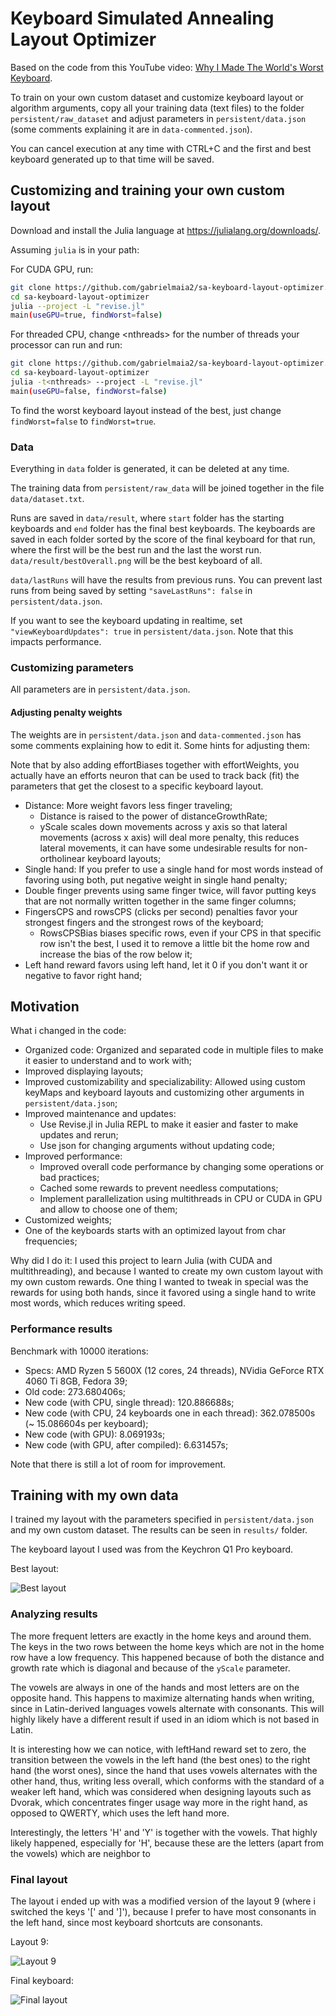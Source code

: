 # Keyboard Simulated Annealing Layout Optimizer

Based on the code from this YouTube video: [Why I Made The World's Worst Keyboard](https://youtu.be/188fipF-i5I).

To train on your own custom dataset and customize keyboard layout or algorithm arguments,
copy all your training data (text files) to the folder `persistent/raw_dataset` and
adjust parameters in `persistent/data.json` (some comments explaining it are in `data-commented.json`).

You can cancel execution at any time with CTRL+C and the first and best keyboard generated up to that time will be saved.

## Customizing and training your own custom layout

Download and install the Julia language at <https://julialang.org/downloads/>.

Assuming `julia` is in your path:

For CUDA GPU, run:

```bash
git clone https://github.com/gabrielmaia2/sa-keyboard-layout-optimizer.git
cd sa-keyboard-layout-optimizer
julia --project -L "revise.jl"
main(useGPU=true, findWorst=false)
```

For threaded CPU, change \<nthreads\> for the number of threads your processor can run and run:

```bash
git clone https://github.com/gabrielmaia2/sa-keyboard-layout-optimizer.git
cd sa-keyboard-layout-optimizer
julia -t<nthreads> --project -L "revise.jl"
main(useGPU=false, findWorst=false)
```

To find the worst keyboard layout instead of the best, just change `findWorst=false` to `findWorst=true`.

### Data

Everything in `data` folder is generated, it can be deleted at any time.

The training data from `persistent/raw_data` will be joined together in the file `data/dataset.txt`.

Runs are saved in `data/result`, where `start` folder has the starting keyboards and `end` folder has the final best keyboards.
The keyboards are saved in each folder sorted by the score of the final keyboard for that run, where the first will be the best run and the last the worst run.
`data/result/bestOverall.png` will be the best keyboard of all.

`data/lastRuns` will have the results from previous runs. You can prevent last runs from being saved by setting `"saveLastRuns": false` in `persistent/data.json`.

If you want to see the keyboard updating in realtime, set `"viewKeyboardUpdates": true` in `persistent/data.json`. Note that this impacts performance.

### Customizing parameters

All parameters are in `persistent/data.json`.

#### Adjusting penalty weights

The weights are in `persistent/data.json` and `data-commented.json` has some comments explaining how to edit it. Some hints for adjusting them:

Note that by also adding effortBiases together with effortWeights, you actually have an efforts neuron that can be used to track back (fit) the parameters that get the closest to a specific keyboard layout.

- Distance: More weight favors less finger traveling;
  - Distance is raised to the power of distanceGrowthRate;
  - yScale scales down movements across y axis so that lateral movements (across x axis) will deal more penalty, this reduces lateral movements, it can have some undesirable results for non-ortholinear keyboard layouts;
- Single hand: If you prefer to use a single hand for most words instead of favoring using both, put negative weight in single hand penalty;
- Double finger prevents using same finger twice, will favor putting keys that are not normally written together in the same finger columns;
- FingersCPS and rowsCPS (clicks per second) penalties favor your strongest fingers and the strongest rows of the keyboard;
  - RowsCPSBias biases specific rows, even if your CPS in that specific row isn't the best, I used it to remove a little bit the home row and increase the bias of the row below it;
- Left hand reward favors using left hand, let it 0 if you don't want it or negative to favor right hand;

## Motivation

What i changed in the code:

- Organized code: Organized and separated code in multiple files to make it easier to understand and to work with;
- Improved displaying layouts;
- Improved customizability and specializability: Allowed using custom keyMaps and keyboard layouts and customizing other arguments in `persistent/data.json`;
- Improved maintenance and updates:
  - Use Revise.jl in Julia REPL to make it easier and faster to make updates and rerun;
  - Use json for changing arguments without updating code;
- Improved performance:
  - Improved overall code performance by changing some operations or bad practices;
  - Cached some rewards to prevent needless computations;
  - Implement parallelization using multithreads in CPU or CUDA in GPU and allow to choose one of them;
- Customized weights;
- One of the keyboards starts with an optimized layout from char frequencies;

Why did I do it: I used this project to learn Julia (with CUDA and multithreading), and because I wanted to create my own custom layout with my own custom rewards.
One thing I wanted to tweak in special was the rewards for using both hands, since it favored using a single hand to write most words, which reduces writing speed.

### Performance results

Benchmark with 10000 iterations:

- Specs: AMD Ryzen 5 5600X (12 cores, 24 threads), NVidia GeForce RTX 4060 Ti 8GB, Fedora 39;
- Old code: 273.680406s;
- New code (with CPU, single thread): 120.886688s;
- New code (with CPU, 24 keyboards one in each thread): 362.078500s (~ 15.086604s per keyboard);
- New code (with GPU): 8.069193s;
- New code (with GPU, after compiled): 6.631457s;

Note that there is still a lot of room for improvement.

## Training with my own data

I trained my layout with the parameters specified in `persistent/data.json` and my own custom dataset.
The results can be seen in `results/` folder.

The keyboard layout I used was from the Keychron Q1 Pro keyboard.

Best layout:

![Best layout](results/1.png)

### Analyzing results

The more frequent letters are exactly in the home keys and around them.
The keys in the two rows between the home keys which are not in the home row have a low frequency.
This happened because of both the distance and growth rate which is diagonal and because of the `yScale` parameter.

The vowels are always in one of the hands and most letters are on the opposite hand.
This happens to maximize alternating hands when writing, since in Latin-derived languages
vowels alternate with consonants. This will highly likely have a different result if used in an idiom
which is not based in Latin.

It is interesting how we can notice, with leftHand reward set to zero,
the transition between the vowels in the left hand (the best ones) to the right hand (the worst ones),
since the hand that uses vowels alternates with the other hand, thus, writing less overall,
which conforms with the standard of a weaker left hand, which was considered when designing layouts such as Dvorak,
which concentrates finger usage way more in the right hand, as opposed to QWERTY, which uses the left hand more.

Interestingly, the letters 'H' and 'Y' is together with the vowels.
That highly likely happened, especially for 'H',
because these are the letters (apart from the vowels) which are neighbor to

### Final layout

The layout i ended up with was a modified version of the layout 9 (where i switched the keys '[' and '\]'),
because I prefer to have most consonants in the left hand,
since most keyboard shortcuts are consonants.

Layout 9:

![Layout 9](results/9.png)

Final keyboard:

![Final layout](results/final.jpg)
